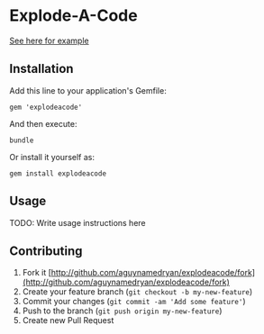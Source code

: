 # Explode-A-Code

[See here for example](http://explodeacode.jigsaw.io)

## Installation

Add this line to your application's Gemfile:

    gem 'explodeacode'

And then execute:

    bundle

Or install it yourself as:

    gem install explodeacode

## Usage

TODO: Write usage instructions here

## Contributing

1. Fork it [http://github.com/aguynamedryan/explodeacode/fork](http://github.com/aguynamedryan/explodeacode/fork)
1. Create your feature branch (`git checkout -b my-new-feature`)
1. Commit your changes (`git commit -am 'Add some feature'`)
1. Push to the branch (`git push origin my-new-feature`)
1. Create new Pull Request
